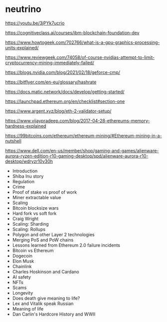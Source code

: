 # neutrino


https://youtu.be/3jPYk7ucrjo

https://cognitiveclass.ai/courses/ibm-blockchain-foundation-dev



https://www.howtogeek.com/702766/what-is-a-gpu-graphics-processing-units-explained/

https://www.reviewgeek.com/74058/of-course-nvidias-attempt-to-limit-cryptocurrency-mining-immediately-failed/

https://blogs.nvidia.com/blog/2021/02/18/geforce-cmp/

https://bitflyer.com/en-eu/glossary/hashrate

https://docs.matic.network/docs/develop/getting-started/

https://launchpad.ethereum.org/en/checklist#section-one

https://www.argent.xyz/blog/eth-2-validator-setup/

https://www.vijaypradeep.com/blog/2017-04-28-ethereums-memory-hardness-explained

https://99bitcoins.com/ethereum/ethereum-mining/#Ethereum-mining-in-a-nutshell

https://www.dell.com/en-us/member/shop/gaming-and-games/alienware-aurora-ryzen-edition-r10-gaming-desktop/spd/alienware-aurora-r10-desktop/wdryzr10v30h





- Introduction
- Shiba Inu story
- Regulation
- Crime
- Proof of stake vs proof of work
- Miner extractable value
- Scaling
- Bitcoin blocksize wars
- Hard fork vs soft fork
- Craig Wright
- Scaling: Sharding
- Scaling: Rollups
- Polygon and other Layer 2 technologies
- Merging PoS and PoW chains
- Lessons learned from Ethereum 2.0 failure incidents
- Bitcoin vs Ethereum
- Dogecoin
- Elon Musk
- Chainlink
- Charles Hoskinson and Cardano
- AI safety
- NFTs
- Scams
- Longevity
- Does death give meaning to life?
- Lex and Vitalik speak Russian
- Meaning of life
- Dan Carlin's Hardcore History and WWII



